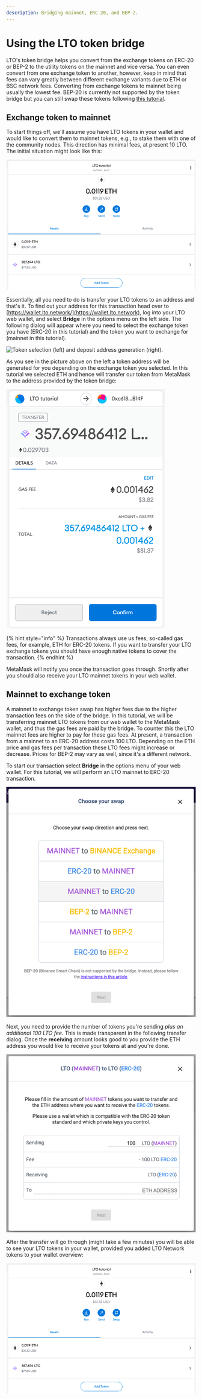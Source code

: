 ```yaml
---
description: Bridging mainnet, ERC-20, and BEP-2.
---
```


# Using the LTO token bridge

LTO's token bridge helps you convert from the exchange tokens on ERC-20 or BEP-2 to the utility tokens on the mainnet and vice versa. You can even convert from one exchange token to another, however, keep in mind that fees can vary greatly between different exchange variants due to ETH or BSC network fees. Converting from exchange tokens to mainnet being usually the lowest fee. BEP-20 is currently not supported by the token bridge but you can still swap these tokens following [this tutorial](https://blog.ltonetwork.com/how-to-swap-lto-bep2-to-lto-bep20/).

## Exchange token to mainnet

To start things off, we'll assume you have LTO tokens in your wallet and would like to convert them to mainnet tokens, e.g., to stake them with one of the community nodes. This direction has minimal fees, at present 10 LTO. The initial situation might look like this:

![Metamask token overview.](../../.gitbook/assets/screen-shot-2021-06-04-at-11.00.49.png)

Essentially, all you need to do is transfer your LTO tokens to an address and that's it. To find out your address for this transaction head over to [https://wallet.lto.network/](https://wallet.lto.network), log into your LTO web wallet, and select **Bridge** in the options menu on the left side. The following dialog will appear where you need to select the exchange token you have (ERC-20 in this tutorial) and the token you want to exchange for (mainnet in this tutorial).

![Token selection (left) and deposit address generation (right).](../../.gitbook/assets/lto\_token\_bridge.jpg)

As you see in the picture above on the left a token address will be generated for you depending on the exchange token you selected. In this tutorial we selected ETH and hence will transfer our token from MetaMask to the address provided by the token bridge:&#x20;

![Transaction summary for the bridge address.](../../.gitbook/assets/screen-shot-2021-06-04-at-11.05.01.png)

{% hint style="info" %}
Transactions always use us fees, so-called gas fees, for example, ETH for ERC-20 tokens. If you want to transfer your LTO exchange tokens you should have enough native tokens to cover the transaction.&#x20;
{% endhint %}

MetaMask will notify you once the transaction goes through. Shortly after you should also receive your LTO mainnet tokens in your web wallet.&#x20;

## Mainnet to exchange token

A mainnet to exchange token swap has higher fees due to the higher transaction fees on the side of the bridge. In this tutorial, we will be transferring mainnet LTO tokens from our web wallet to the MetaMask wallet, and thus the gas fees are paid by the bridge. To counter this the LTO mainnet fees are higher to pay for these gas fees. At present, a transaction from a mainnet to an ERC-20 address costs 100 LTO. Depending on the ETH price and gas fees per transaction these LTO fees might increase or decrease. Prices for BEP-2 may vary as well, since it's a different network.

To start our transaction select **Bridge** in the options menu of your web wallet. For this tutorial, we will perform an LTO mainnet to ERC-20 transaction.

![LTO Mainnet to exchange token swap.](../../.gitbook/assets/screen-shot-2021-06-04-at-15.35.53.png)

Next, you need to provide the number of tokens you're sending _plus an additional 100 LTO fee_. This is made transparent in the following transfer dialog. Once the **receiving** amount looks good to you provide the ETH address you would like to receive your tokens at and you're done.

![Token bridge dialog for the mainnet to ERC-20 transfer.](../../.gitbook/assets/screen-shot-2021-06-04-at-15.50.03.png)

After the transfer will go through (might take a few minutes) you will be able to see your LTO tokens in your wallet, provided you added LTO Network tokens to your wallet overview:

![Wallet token overview (MetaMask example).](../../.gitbook/assets/screen-shot-2021-06-04-at-11.00.49.png)
